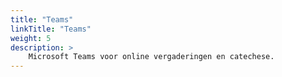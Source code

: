 ```yaml
---
title: "Teams"
linkTitle: "Teams"
weight: 5
description: >
    Microsoft Teams voor online vergaderingen en catechese.
---
```



